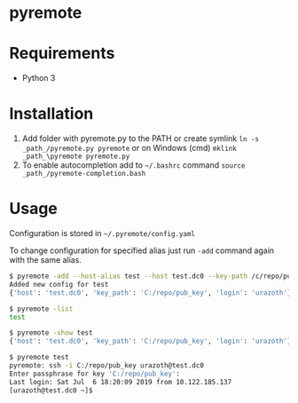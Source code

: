 # pyremote

# Requirements
* Python 3

# Installation
1. Add folder with pyremote.py to the PATH or create symlink ```ln -s _path_/pyremote.py pyremote```
   or on Windows (cmd) ```mklink _path_\pyremote pyremote.py```
2. To enable autocompletion add to ```~/.bashrc``` command ```source _path_/pyremote-completion.bash```

# Usage
Configuration is stored in ```~/.pyremote/config.yaml```


To change configuration for specified alias just run ```-add``` command again with the same alias.

```bash
$ pyremote -add --host-alias test --host test.dc0 --key-path /c/repo/pub_key --login urazoth
Added new config for test
{'host': 'test.dc0', 'key_path': 'C:/repo/pub_key', 'login': 'urazoth'}

$ pyremote -list
test

$ pyremote -show test
{'host': 'test.dc0', 'key_path': 'C:/repo/pub_key', 'login': 'urazoth'}

$ pyremote test
pyremote: ssh -i C:/repo/pub_key urazoth@test.dc0
Enter passphrase for key 'C:/repo/pub_key':
Last login: Sat Jul  6 18:20:09 2019 from 10.122.185.137
[urazoth@test.dc0 ~]$
```